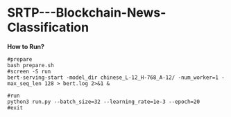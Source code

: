 # SRTP---Blockchain-News-Classification

**How to Run?**
```
#prepare
bash prepare.sh
#screen -S run
bert-serving-start -model_dir chinese_L-12_H-768_A-12/ -num_worker=1 -max_seq_len 128 > bert.log 2>&1 &

#run
python3 run.py --batch_size=32 --learning_rate=1e-3 --epoch=20
#exit
```
